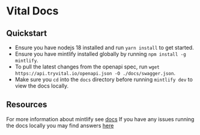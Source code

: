 # Vital Docs

## Quickstart

- Ensure you have nodejs 18 installed and run `yarn install` to get started.
- Ensure you have mintlify installed globally by running `npm install -g mintlify`.
- To pull the latest changes from the openapi spec, run `wget https://api.tryvital.io/openapi.json -O ./docs/swagger.json`.
- Make sure you `cd` into the `docs` directory before running `mintlify dev` to view the docs locally.

## Resources

For more information about mintlify see [docs](https://mintlify.com/docs)
If you have any issues running the docs locally you may find answers [here](https://mintlify.com/docs/local-testing)
